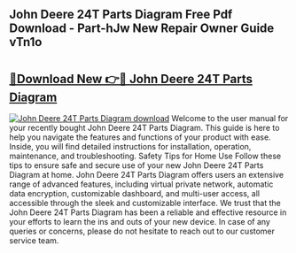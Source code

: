 ## John Deere 24T Parts Diagram Free Pdf Download - Part-hJw New Repair Owner Guide vTn1o

# <h2><a href="http://dfpkf4c.blite.top/?on=John+Deere+24T+Parts+Diagram">🔗Download New 👉🔴 John Deere 24T Parts Diagram</a></h2>

[![John Deere 24T Parts Diagram download](https://i.imgur.com/lujVjoI.png)](http://dfpkf4c.blite.top/?on=John+Deere+24T+Parts+Diagram)
Welcome to the user manual for your recently bought John Deere 24T Parts Diagram. This guide is here to help you navigate the features and functions of your product with ease. Inside, you will find detailed instructions for installation, operation, maintenance, and troubleshooting. Safety Tips for Home Use Follow these tips to ensure safe and secure use of your new John Deere 24T Parts Diagram at home. John Deere 24T Parts Diagram offers users an extensive range of advanced features, including virtual private network, automatic data encryption, customizable dashboard, and multi-user access, all accessible through the sleek and customizable interface. We trust that the John Deere 24T Parts Diagram has been a reliable and effective resource in your efforts to learn the ins and outs of your new device. In case of any queries or concerns, please do not hesitate to reach out to our customer service team.
